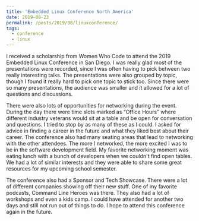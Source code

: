 ```yaml
---
title: 'Embedded Linux Conference North America'
date: 2019-08-23
permalink: /posts/2019/08/linuxconference/
tags:
  - conference
  - linux
---
```



I received a scholarship from Women Who Code to attend the 2019 Embedded Linux Conference in San Diego. I was really glad most of the presentations were recorded, since I was often having to pick between two really interesting talks. The presentations were also grouped by topic, though I found it really hard to pick one topic to stick too. Since there were so many presentations, the audience was smaller and it allowed for a lot of questions and discussions.

There were also lots of opportunities for networking during the event. During the day there were time slots marked as “Office Hours” where different industry veterans would sit at a table and be open for conversation and questions. I tried to stop by as many of these as I could. I asked for advice in finding a career in the future and what they liked best about their career. The conference also had many seating areas that lead to networking with the other attendees. The more I networked, the more excited I was to be in the software development field. My favorite networking moment was eating lunch with a bunch of developers when we couldn't find open tables. We had a lot of similar interests and they were able to share some great resources for my upcoming school semester. 

The conference also had a Sponsor and Tech Showcase. There were a lot of different companies showing off their new stuff. One of my favorite podcasts, Command Line Heroes was there. They also had a lot of workshops and even a kids camp. I could have attended for another two days and still not run out of things to do. I hope to attend this conference again in the future.

